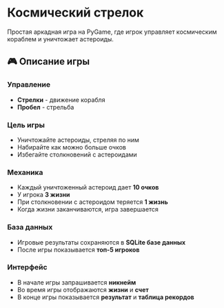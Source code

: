 # Космический стрелок

Простая аркадная игра на PyGame, где игрок управляет космическим кораблем и уничтожает астероиды.

## 🎮 Описание игры

### Управление
- **Стрелки** - движение корабля
- **Пробел** - стрельба

### Цель игры
- Уничтожайте астероиды, стреляя по ним
- Набирайте как можно больше очков
- Избегайте столкновений с астероидами

### Механика
- Каждый уничтоженный астероид дает **10 очков**
- У игрока **3 жизни**
- При столкновении с астероидом теряется **1 жизнь**
- Когда жизни заканчиваются, игра завершается

### База данных
- Игровые результаты сохраняются в **SQLite базе данных**
- После игры показывается **топ-5 игроков**

### Интерфейс
- В начале игры запрашивается **никнейм**
- Во время игры отображаются **жизни** и **счет**
- В конце игры показывается **результат** и **таблица рекордов**
